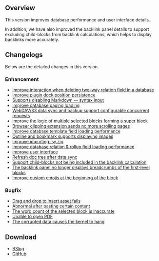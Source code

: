 ## Overview

This version improves database performance and user interface details.

In addition, we have also improved the backlink panel details to support excluding child-blocks from backlink calculations, which helps to display backlinks more accurately.

## Changelogs

Below are the detailed changes in this version.

### Enhancement

* [Improve interaction when deleting two-way relation field in a database](https://github.com/siyuan-note/siyuan/issues/11252)
* [Improve plugin dock position persistence](https://github.com/siyuan-note/siyuan/issues/11931)
* [Supports disabling Markdown `~~` syntax input](https://github.com/siyuan-note/siyuan/issues/12641)
* [Improve database paging loading](https://github.com/siyuan-note/siyuan/issues/12780)
* [WebDAV/S3 data sync and backup support configurable concurrent requests](https://github.com/siyuan-note/siyuan/issues/12798)
* [Improve the logic of multiple selected blocks forming a super block](https://github.com/siyuan-note/siyuan/issues/12809)
* [Browser clipping extension sends no more scrolling pages](https://github.com/siyuan-note/siyuan/issues/12817)
* [Improve database template field loading performance](https://github.com/siyuan-note/siyuan/issues/12818)
* [Outline and bookmark supports displaying images](https://github.com/siyuan-note/siyuan/issues/12820)
* [Improve importing .sy.zip](https://github.com/siyuan-note/siyuan/issues/12825)
* [Improve database relation & rollup field loading performance](https://github.com/siyuan-note/siyuan/issues/12835)
* [Improve user interface](https://github.com/siyuan-note/siyuan/issues/12848)
* [Refresh doc tree after data sync](https://github.com/siyuan-note/siyuan/issues/12860)
* [Support child-blocks not being included in the backlink calculation](https://github.com/siyuan-note/siyuan/issues/12861)
* [The backlink panel no longer displays breadcrumbs of the first-level blocks](https://github.com/siyuan-note/siyuan/issues/12862)
* [Improve custom emojis at the beginning of the block](https://github.com/siyuan-note/siyuan/issues/12868)

### Bugfix

* [Drag and drop to insert asset fails](https://github.com/siyuan-note/siyuan/issues/12791)
* [Abnormal after pasting certain content](https://github.com/siyuan-note/siyuan/issues/12792)
* [The word count of the selected block is inaccurate](https://github.com/siyuan-note/siyuan/issues/12793)
* [Unable to open PDF](https://github.com/siyuan-note/siyuan/issues/12794)
* [The corrupted data causes the kernel to hang](https://github.com/siyuan-note/siyuan/issues/12852)

## Download

* [B3log](https://b3log.org/siyuan/en/download.html)
* [GitHub](https://github.com/siyuan-note/siyuan/releases)
